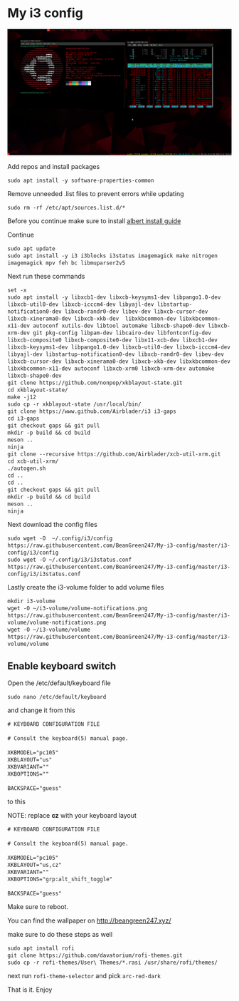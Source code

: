 # My i3 config

![How it looks](screen.png)

Add repos and install packages
```
sudo apt install -y software-properties-common 
```
Remove unneeded .list files to prevent errors while updating
```
sudo rm -rf /etc/apt/sources.list.d/*
```
Before you continue make sure to install [albert install guide](https://albertlauncher.github.io/installing/)

Continue
```
sudo apt update
sudo apt install -y i3 i3blocks i3status imagemagick make nitrogen imagemagick mpv feh bc libmuparser2v5
```
Next run these commands
```
set -x
sudo apt install -y libxcb1-dev libxcb-keysyms1-dev libpango1.0-dev libxcb-util0-dev libxcb-icccm4-dev libyajl-dev libstartup-notification0-dev libxcb-randr0-dev libev-dev libxcb-cursor-dev libxcb-xinerama0-dev libxcb-xkb-dev  libxkbcommon-dev libxkbcommon-x11-dev autoconf xutils-dev libtool automake libxcb-shape0-dev libxcb-xrm-dev git pkg-config libpam-dev libcairo-dev libfontconfig-dev libxcb-composite0 libxcb-composite0-dev libx11-xcb-dev libxcb1-dev libxcb-keysyms1-dev libpango1.0-dev libxcb-util0-dev libxcb-icccm4-dev libyajl-dev libstartup-notification0-dev libxcb-randr0-dev libev-dev libxcb-cursor-dev libxcb-xinerama0-dev libxcb-xkb-dev libxkbcommon-dev libxkbcommon-x11-dev autoconf libxcb-xrm0 libxcb-xrm-dev automake libxcb-shape0-dev
git clone https://github.com/nonpop/xkblayout-state.git
cd xkblayout-state/
make -j12
sudo cp -r xkblayout-state /usr/local/bin/
git clone https://www.github.com/Airblader/i3 i3-gaps                                                           
cd i3-gaps                                                                                                      
git checkout gaps && git pull                                                                                   
mkdir -p build && cd build
meson ..
ninja
git clone --recursive https://github.com/Airblader/xcb-util-xrm.git                                             
cd xcb-util-xrm/   
./autogen.sh
cd ..
cd ..
git checkout gaps && git pull                                                                                   
mkdir -p build && cd build
meson ..
ninja
```
Next download the config files
```
sudo wget -O  ~/.config/i3/config https://raw.githubusercontent.com/BeanGreen247/My-i3-config/master/i3-config/i3/config
sudo wget -O ~/.config/i3/i3status.conf https://raw.githubusercontent.com/BeanGreen247/My-i3-config/master/i3-config/i3/i3status.conf
```
Lastly create the i3-volume folder to add volume files
```
mkdir i3-volume
wget -O ~/i3-volume/volume-notifications.png https://raw.githubusercontent.com/BeanGreen247/My-i3-config/master/i3-volume/volume-notifications.png
wget -O ~/i3-volume/volume https://raw.githubusercontent.com/BeanGreen247/My-i3-config/master/i3-volume/volume
```
## Enable keyboard switch

Open the /etc/default/keyboard file 
```
sudo nano /etc/default/keyboard
```
and change it from this
```
# KEYBOARD CONFIGURATION FILE

# Consult the keyboard(5) manual page.

XKBMODEL="pc105"
XKBLAYOUT="us"
XKBVARIANT=""
XKBOPTIONS=""

BACKSPACE="guess"
```
to this

NOTE: replace **cz** with your keyboard layout
```
# KEYBOARD CONFIGURATION FILE

# Consult the keyboard(5) manual page.

XKBMODEL="pc105"
XKBLAYOUT="us,cz"
XKBVARIANT=""
XKBOPTIONS="grp:alt_shift_toggle"

BACKSPACE="guess"
```
Make sure to reboot.

You can find the wallpaper on http://beangreen247.xyz/

make sure to do these steps as well

```
sudo apt install rofi
git clone https://github.com/davatorium/rofi-themes.git
sudo cp -r rofi-themes/User\ Themes/*.rasi /usr/share/rofi/themes/
```

next run `rofi-theme-selector` and pick `arc-red-dark`

That is it. Enjoy
